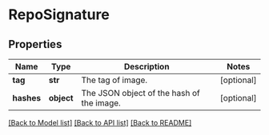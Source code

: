 # RepoSignature

## Properties
Name | Type | Description | Notes
------------ | ------------- | ------------- | -------------
**tag** | **str** | The tag of image. | [optional] 
**hashes** | **object** | The JSON object of the hash of the image. | [optional] 

[[Back to Model list]](../README.md#documentation-for-models) [[Back to API list]](../README.md#documentation-for-api-endpoints) [[Back to README]](../README.md)


